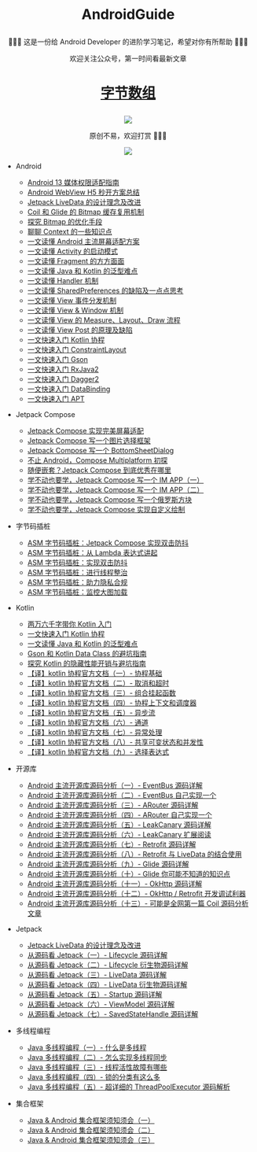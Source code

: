 # <p align="center"> AndroidGuide </p>

<p align="center">🎁🎁🎁 这是一份给 Android Developer 的进阶学习笔记，希望对你有所帮助 🤣🤣🤣</p>

<p align="center">欢迎关注公众号，第一时间看最新文章</p>

# <p align="center"><a href=https://p3-juejin.byteimg.com/tos-cn-i-k3u1fbpfcp/adbc507fc3704fd8955aae739a433db2~tplv-k3u1fbpfcp-zoom-1.image>字节数组</a></p>

<div align=center><img src ="https://p3-juejin.byteimg.com/tos-cn-i-k3u1fbpfcp/adbc507fc3704fd8955aae739a433db2~tplv-k3u1fbpfcp-zoom-1.image"/></div>

<p align="center"></p>

<p align="center">原创不易，欢迎打赏 🤣🤣🤣</p>

<p align="center"></p>

<div align=center><img src ="https://user-images.githubusercontent.com/30774063/232224779-9c1cbd5d-d7e3-42a3-908f-172501ef4f1d.jpg"/></div>


- Android
  - [Android 13 媒体权限适配指南](https://juejin.cn/post/7159999910748618766)
  - [Android WebView H5 秒开方案总结](https://juejin.cn/post/7016883220025180191)
  - [Jetpack LiveData 的设计理念及改进](https://juejin.cn/post/6903096576734920717)
  - [Coil 和 Glide 的 Bitmap 缓存复用机制](https://juejin.cn/post/6956090846470995975)
  - [探究 Bitmap 的优化手段](https://juejin.cn/post/6952429810207424526)
  - [聊聊 Context 的一些知识点](https://juejin.cn/post/6966223613057826852)
  - [一文读懂 Android 主流屏幕适配方案](https://juejin.cn/post/6999445137491230728)
  - [一文读懂 Activity 的启动模式](https://juejin.cn/post/6952886121328345101)
  - [一文读懂 Fragment 的方方面面](https://juejin.cn/post/7006970844542926855)
  - [一文读懂 Java 和 Kotlin 的泛型难点](https://juejin.cn/post/6935322686943920159)
  - [一文读懂 Handler 机制](https://juejin.cn/post/6901682664617705485)
  - [一文读懂 SharedPreferences 的缺陷及一点点思考](https://juejin.cn/post/6932277268110639112)
  - [一文读懂 View 事件分发机制](https://juejin.cn/post/6931914294980411406)
  - [一文读懂 View & Window 机制](https://juejin.cn/post/6942303848996274213)
  - [一文读懂 View 的 Measure、Layout、Draw 流程](https://juejin.cn/post/6939540905581887502)
  - [一文读懂 View Post 的原理及缺陷](https://juejin.cn/post/6939763855216082974)
  - [一文快速入门 Kotlin 协程](https://juejin.cn/post/6908271959381901325)
  - [一文快速入门 ConstraintLayout](https://juejin.cn/post/6911710012750430215)
  - [一文快速入门 Gson](https://juejin.cn/post/6844903577098387464)
  - [一文快速入门 RxJava2](https://github.com/leavesCZY/AndroidGuide/blob/master/android_core/一文快速入门RxJava2.md)
  - [一文快速入门 Dagger2](https://github.com/leavesCZY/Dagger2Samples)
  - [一文快速入门 DataBinding](https://github.com/leavesCZY/DataBindingSamples)
  - [一文快速入门 APT](https://juejin.cn/post/6844903753108160525)

- Jetpack Compose
  - [Jetpack Compose 实现完美屏幕适配](https://juejin.cn/post/7113953940282015758)
  - [Jetpack Compose 写一个图片选择框架](https://juejin.cn/post/7108420791502372895)
  - [Jetpack Compose 写一个 BottomSheetDialog](https://juejin.cn/post/7151792921698631717)
  - [不止 Android，Compose Multiplatform 初探](https://juejin.cn/post/7062533562460799013)  
  - [随便嵌套？Jetpack Compose 到底优秀在哪里](https://juejin.cn/post/7070158120831418381)
  - [学不动也要学，Jetpack Compose 写一个 IM APP（一）](https://juejin.cn/post/6991429231821684773)
  - [学不动也要学，Jetpack Compose 写一个 IM APP（二）](https://juejin.cn/post/7028397244894330917)
  - [学不动也要学，Jetpack Compose 写一个俄罗斯方块](https://juejin.cn/post/6974585048762679310)
  - [学不动也要学，Jetpack Compose 实现自定义绘制](https://juejin.cn/post/6996568363581308959)

- 字节码插桩
  - [ASM 字节码插桩：Jetpack Compose 实现双击防抖](https://juejin.cn/post/7158061389503250445)
  - [ASM 字节码插桩：从 Lambda 表达式讲起](https://juejin.cn/post/7151798531672506398)
  - [ASM 字节码插桩：实现双击防抖](https://juejin.cn/post/7042328862872567838)
  - [ASM 字节码插桩：进行线程整治](https://juejin.cn/post/7043999874076901406)
  - [ASM 字节码插桩：助力隐私合规](https://juejin.cn/post/7046207125785149448)
  - [ASM 字节码插桩：监控大图加载](https://juejin.cn/post/7074970389188706318)

- Kotlin
  - [两万六千字带你 Kotlin 入门](https://juejin.cn/post/6880602489297895438)
  - [一文快速入门 Kotlin 协程](https://juejin.cn/post/6908271959381901325)  
  - [一文读懂 Java 和 Kotlin 的泛型难点](https://juejin.cn/post/6935322686943920159)
  - [Gson 和 Kotlin Data Class 的避坑指南](https://juejin.cn/post/6908391430977224718)
  - [探究 Kotlin 的隐藏性能开销与避坑指南](https://juejin.cn/post/7010367024916660237)
  - [【译】kotlin 协程官方文档（一）- 协程基础](https://juejin.cn/post/6844903972755472391)
  - [【译】kotlin 协程官方文档（二）- 取消和超时](https://juejin.cn/post/6844904098899181582)
  - [【译】kotlin 协程官方文档（三）- 组合挂起函数](https://juejin.cn/post/6844904100102930445)
  - [【译】kotlin 协程官方文档（四）- 协程上下文和调度器](https://juejin.cn/post/6844904100103094280)
  - [【译】kotlin 协程官方文档（五）- 异步流](https://juejin.cn/post/6844904101801639949)
  - [【译】kotlin 协程官方文档（六）- 通道](https://juejin.cn/post/6844904102040698893)
  - [【译】kotlin 协程官方文档（七）- 异常处理](https://juejin.cn/post/6844904103080886285)
  - [【译】kotlin 协程官方文档（八）- 共享可变状态和并发性](https://juejin.cn/post/6844904104053964808)
  - [【译】kotlin 协程官方文档（九）- 选择表达式](https://juejin.cn/post/6844904106788667400)

- 开源库
  - [Android 主流开源库源码分析（一）- EventBus 源码详解](https://juejin.cn/post/6881265680465788936)
  - [Android 主流开源库源码分析（二）- EventBus 自己实现一个](https://juejin.cn/post/6881808026647396366)
  - [Android 主流开源库源码分析（三）- ARouter 源码详解](https://juejin.cn/post/6882553066285957134)
  - [Android 主流开源库源码分析（四）- ARouter 自己实现一个](https://juejin.cn/post/6882553066285957134)
  - [Android 主流开源库源码分析（五）- LeakCanary 源码详解](https://juejin.cn/post/6884225131015569421)
  - [Android 主流开源库源码分析（六）- LeakCanary 扩展阅读](https://juejin.cn/post/6884526739646185479)
  - [Android 主流开源库源码分析（七）- Retrofit 源码详解](https://juejin.cn/post/6886121327845965838)
  - [Android 主流开源库源码分析（八）- Retrofit 与 LiveData 的结合使用](https://juejin.cn/post/6887408273213882375)
  - [Android 主流开源库源码分析（九）- Glide 源码详解](https://juejin.cn/post/6891307560557608967)
  - [Android 主流开源库源码分析（十）- Glide 你可能不知道的知识点](https://juejin.cn/post/6892751013544263687)
  - [Android 主流开源库源码分析（十一）- OkHttp 源码详解](https://juejin.cn/post/6895369745445748749)
  - [Android 主流开源库源码分析（十二）- OkHttp / Retrofit 开发调试利器](https://juejin.cn/post/6895740949025177607)
  - [Android 主流开源库源码分析（十三）- 可能是全网第一篇 Coil 源码分析文章](https://juejin.cn/post/6897872882051842061)

- Jetpack
  - [Jetpack LiveData 的设计理念及改进](https://juejin.cn/post/6903096576734920717)
  - [从源码看 Jetpack（一）- Lifecycle 源码详解](https://juejin.cn/post/6847902220755992589)
  - [从源码看 Jetpack（二）- Lifecycle 衍生物源码详解](https://juejin.cn/post/6847902220760203277)
  - [从源码看 Jetpack（三）- LiveData 源码详解](https://juejin.cn/post/6847902222345633806)
  - [从源码看 Jetpack（四）- LiveData 衍生物源码详解](https://juejin.cn/post/6847902222353858567)
  - [从源码看 Jetpack（五）- Startup 源码详解](https://juejin.cn/post/6847902224069165070)
  - [从源码看 Jetpack（六）- ViewModel 源码详解](https://juejin.cn/post/6873356946896846856)
  - [从源码看 Jetpack（七）- SavedStateHandle 源码详解](https://juejin.cn/post/6874136956347875342)

- 多线程编程
  - [Java 多线程编程（一）- 什么是多线程](https://juejin.cn/post/6899452217528025095)
  - [Java 多线程编程（二）- 怎么实现多线程同步](https://juejin.cn/post/6900428838497419278)
  - [Java 多线程编程（三）- 线程活性故障有哪些](https://juejin.cn/post/6900458045197778952)
  - [Java 多线程编程（四）- 锁的分类有这么多](https://juejin.cn/post/6900958860454920205)
  - [Java 多线程编程（五）- 超详细的 ThreadPoolExecutor 源码解析](https://juejin.cn/post/6901317365561032712)

- 集合框架
  - [Java & Android 集合框架须知须会（一）](https://juejin.cn/post/6901317365561032712)
  - [Java & Android 集合框架须知须会（二）](https://juejin.cn/post/6931007634028003341)
  - [Java & Android 集合框架须知须会（三）](https://juejin.cn/post/6931563785245163534)